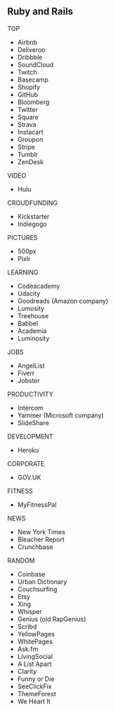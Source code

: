 ## Ruby and Rails

TOP
- Airbnb
- Deliveroo
- Dribbble
- SoundCloud
- Twitch
- Basecamp
- Shopify
- GitHub
- Bloomberg
- Twitter
- Square
- Strava
- Instacart
- Groupon
- Stripe
- Tumblr
- ZenDesk

VIDEO
- Hulu

CROUDFUNDING
- Kickstarter
- Indiegogo

PICTURES
- 500px
- Pixlr

LEARNING
- Codeacademy
- Udacity
- Goodreads (Amazon company)
- Lumosity
- Treehouse
- Babbel
- Academia
- Luminosity

JOBS
- AngelList
- Fiverr
- Jobster

PRODUCTIVITY
- Intercom
- Yammer (Microsoft company)
- SlideShare

DEVELOPMENT
- Heroku

CORPORATE
- GOV.UK

FITNESS
- MyFitnessPal

NEWS
- New York Times
- Bleacher Report
- Crunchbase

RANDOM
- Coinbase
- Urban Dictionary
- Couchsurfing
- Etsy
- Xing
- Whisper
- Genius (old RapGenius)
- Scribd
- YellowPages
- WhitePages
- Ask.fm
- LivingSocial
- A List Apart
- Clarity
- Funny or Die
- SeeClickFix
- ThemeForest
- We Heart It
